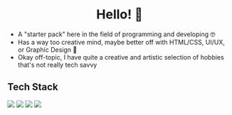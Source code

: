 <h1 align="center">Hello! 👋</h1>
<p align="left">
  <ul>
    <li>A "starter pack" here in the field of programming and developing 🤓</li>
    <li>Has a way too creative mind, maybe better off with HTML/CSS, UI/UX, or Graphic Design 🎨</li>
    <li>Okay off-topic, I have quite a creative and artistic selection of hobbies that's not really tech savvy</li>
  </ul>
</p>

<div>
<h2>Tech Stack</h2>
<img src="https://img.shields.io/badge/Ruby-CC342D?style=for-the-badge&logo=ruby&logoColor=white" /> <img src="https://img.shields.io/badge/Ruby_on_Rails-CC0000?style=for-the-badge&logo=ruby-on-rails&logoColor=white" /> <img src="https://img.shields.io/badge/Amazon_AWS-FF9900?style=for-the-badge&logo=amazonaws&logoColor=white" /> <img src="https://img.shields.io/badge/Python-FFD43B?style=for-the-badge&logo=python&logoColor=blue" />    
</div>
<div align="center">
</div>



<!--
**Tubasas/Tubasas** is a ✨ _special_ ✨ repository because its `README.md` (this file) appears on your GitHub profile.

Here are some ideas to get you started:

- 🔭 I’m currently working on ...
- 🌱 I’m currently learning ...
- 👯 I’m looking to collaborate on ...
- 🤔 I’m looking for help with ...
- 💬 Ask me about ...
- 📫 How to reach me: ...
- 😄 Pronouns: ...
- ⚡ Fun fact: ...
-->
